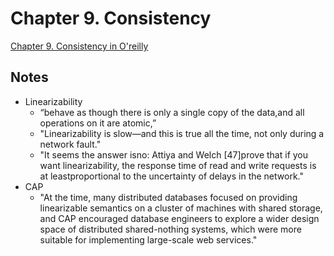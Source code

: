 # Chapter 9. Consistency

[Chapter 9. Consistency in O'reilly](https://learning.oreilly.com/library/view/designing-data-intensive-applications/9781491903063/ch09.html)

## Notes
- Linearizability
  - “behave as though there is only a single copy of the data,and all operations on it are atomic,”
  - "Linearizability is slow—and this is true all the time, not only during a network fault."
  - "It seems the answer isno: Attiya and Welch [47]prove that if you want linearizability, the response time of read and write requests is at leastproportional to the uncertainty of delays in the network."
- CAP
  - "At the time, many distributed databases focused on providing linearizable semantics on a cluster of machines with shared storage, and CAP encouraged database engineers to explore a wider design space of distributed shared-nothing systems, which were more suitable for implementing large-scale web services."